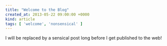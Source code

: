 ```yaml
---
title: "Welcome to the Blog"
created_at: 2013-05-22 09:00:00 +0000
kind: article
tags: [ 'welcome', 'nonsensical' ]
---
```


I will be replaced by a sensical post long before I get published to the web!
